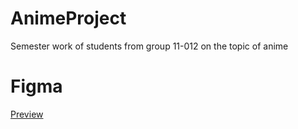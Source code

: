 # AnimeProject
Semester work of students from group 11-012 on the topic of anime 

# Figma
[Preview](https://www.figma.com/file/CZ8tPinI8skq3LeWp57ngt/Anime_Project?node-id=0%3A1)
